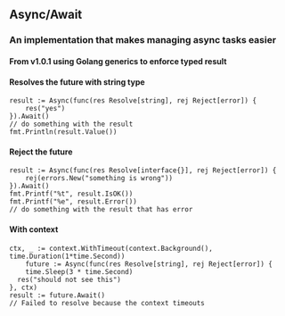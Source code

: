 ## Async/Await

### An implementation that makes managing async tasks easier

#### From v1.0.1 using Golang generics to enforce typed result
#### Resolves the future with string type
```
result := Async(func(res Resolve[string], rej Reject[error]) {
	res("yes")
}).Await()
// do something with the result
fmt.Println(result.Value())
```

#### Reject the future
```
result := Async(func(res Resolve[interface{}], rej Reject[error]) {
	rej(errors.New("something is wrong"))
}).Await()
fmt.Printf("%t", result.IsOK())
fmt.Printf("%e", result.Error())
// do something with the result that has error
```

#### With context
```
ctx, _ := context.WithTimeout(context.Background(), time.Duration(1*time.Second))
	future := Async(func(res Resolve[string], rej Reject[error]) {
	time.Sleep(3 * time.Second)
  res("should not see this")
}, ctx)
result := future.Await()
// Failed to resolve because the context timeouts
```
